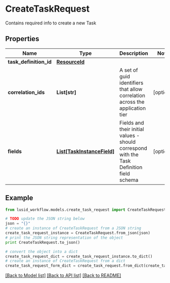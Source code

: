 # CreateTaskRequest

Contains required info to create a new Task

## Properties
Name | Type | Description | Notes
------------ | ------------- | ------------- | -------------
**task_definition_id** | [**ResourceId**](ResourceId.md) |  | 
**correlation_ids** | **List[str]** | A set of guid identifiers that allow correlation across the application tier | [optional] 
**fields** | [**List[TaskInstanceField]**](TaskInstanceField.md) | Fields and their initial values - should correspond with the Task Definition field schema | [optional] 

## Example

```python
from lusid_workflow.models.create_task_request import CreateTaskRequest

# TODO update the JSON string below
json = "{}"
# create an instance of CreateTaskRequest from a JSON string
create_task_request_instance = CreateTaskRequest.from_json(json)
# print the JSON string representation of the object
print CreateTaskRequest.to_json()

# convert the object into a dict
create_task_request_dict = create_task_request_instance.to_dict()
# create an instance of CreateTaskRequest from a dict
create_task_request_form_dict = create_task_request.from_dict(create_task_request_dict)
```
[[Back to Model list]](../README.md#documentation-for-models) [[Back to API list]](../README.md#documentation-for-api-endpoints) [[Back to README]](../README.md)


